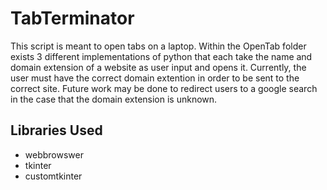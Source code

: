 # TabTerminator
This script is meant to  open tabs on a laptop.
Within the OpenTab folder exists 3 different implementations of python that each take the name and domain extension of a website as user input and opens it. Currently, the user must have the correct domain extention in order to be sent to the correct site. Future work may be done to redirect users to a google search in the case that the domain extension is unknown.



<h2>Libraries Used</h2>
<ul>
    <li>webbrowswer</li>
    <li>tkinter</li>
    <li>customtkinter</li>
</ul>